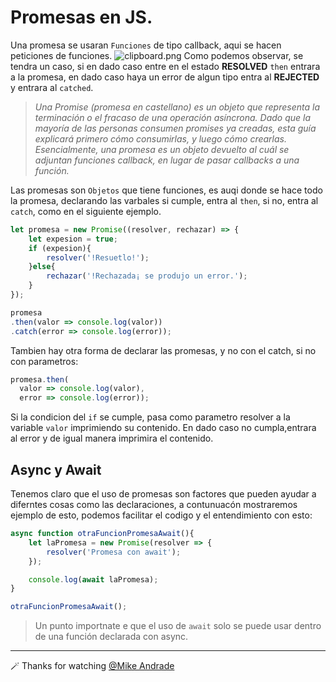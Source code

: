 # Promesas en JS.
Una promesa se usaran `Funciones` de tipo callback, aqui se hacen peticiones de funciones.
![clipboard.png](inkdrop://file:OWa65ux-D)
Como podemos observar, se tendra un caso, si en dado caso entre en el estado **RESOLVED** `then` entrara a la promesa, en dado caso haya un error de algun tipo entra al **REJECTED** y entrara al `catched`.

> _Una Promise (promesa en castellano) es un objeto que representa la terminación o el fracaso de una operación asíncrona. Dado que la mayoría de las personas consumen promises ya creadas, esta guía explicará primero cómo consumirlas, y luego cómo crearlas.
Esencialmente, una promesa es un objeto devuelto al cuál se adjuntan funciones callback, en lugar de pasar callbacks a una función._

Las promesas son `Objetos` que tiene funciones, es auqi donde se hace todo la promesa, declarando las varbales si cumple, entra al `then`, si no, entra al `catch`, como en el siguiente ejemplo.

````javascript
let promesa = new Promise((resolver, rechazar) => {
    let expesion = true;
    if (expesion){
        resolver('!Resuetlo!');
    }else{
        rechazar('!Rechazada¡ se produjo un error.');
    }
});

promesa
.then(valor => console.log(valor))
.catch(error => console.log(error));
````

Tambien hay otra forma de declarar las promesas, y no con el catch, si no con parametros:

````javascript
promesa.then(
  valor => console.log(valor),
  error => console.log(error));
````
Si la condicion del `if` se cumple, pasa como parametro resolver a la variable `valor` imprimiendo su contenido.
En dado caso no cumpla,entrara al error y de igual manera imprimira el contenido.

## Async y Await

Tenemos claro que el uso de promesas son factores que pueden ayudar a diferntes cosas como las declaraciones, a contunuacón mostraremos ejemplo de esto, podemos facilitar el codigo y el entendimiento con esto:

````javascript
async function otraFuncionPromesaAwait(){
    let laPromesa = new Promise(resolver => {
        resolver('Promesa con await');
    });

    console.log(await laPromesa);
}

otraFuncionPromesaAwait();
````
> Un punto importnate e que el uso de `await` solo se puede usar dentro de una función declarada con async.
---

🪄 Thanks for watching [@Mike Andrade](https://github.com/Mike-std-cpu)